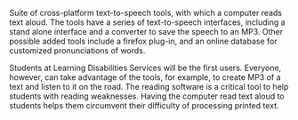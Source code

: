 Suite of cross-platform text-to-speech tools, with which a computer reads text aloud. The tools have a series of text-to-speech interfaces, including a stand alone interface and a converter to save the speech to an MP3. Other possible added tools include a firefox plug-in, and an online database for customized pronunciations of words.

Students at Learning Disabilities Services will be the first users. Everyone, however, can take advantage of the tools, for example, to create MP3 of a text and listen to it on the road.  The reading software is a critical tool to help students with reading weaknesses. Having the computer read text aloud to students helps them circumvent their difficulty of processing printed text.